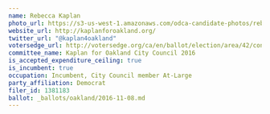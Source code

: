 ```yaml
---
name: Rebecca Kaplan
photo_url: https://s3-us-west-1.amazonaws.com/odca-candidate-photos/rebecca-kaplan.png
website_url: http://kaplanforoakland.org/
twitter_url: "@kaplan4oakland"
votersedge_url: http://votersedge.org/ca/en/ballot/election/area/42/contests/contest/13234/candidate/130751?&county=Alameda%20County&election_authority_id=1
committee_name: Kaplan for Oakland City Council 2016
is_accepted_expenditure_ceiling: true
is_incumbent: true
occupation: Incumbent, City Council member At-Large
party_affiliation: Democrat
filer_id: 1381183
ballot: _ballots/oakland/2016-11-08.md
---
```

